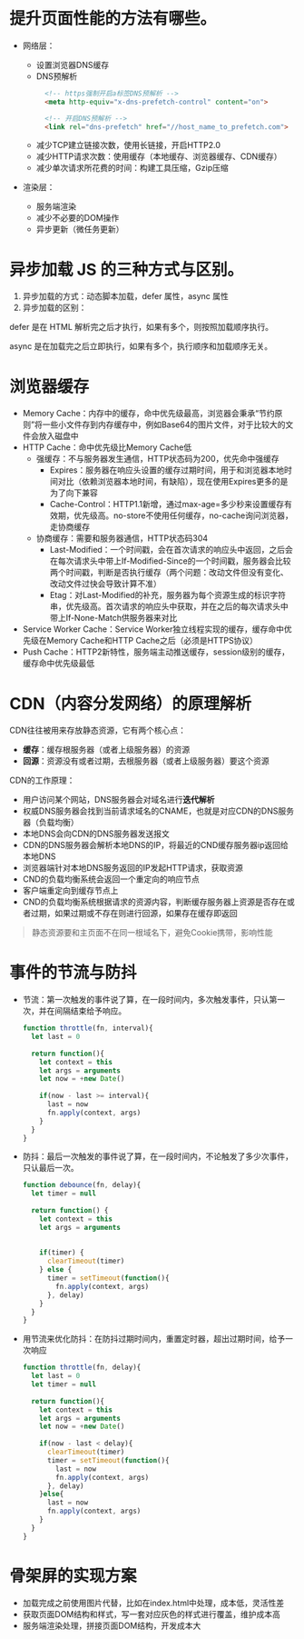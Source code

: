 # 提升页面性能的方法有哪些。

* 网络层：
  * 设置浏览器DNS缓存
  * DNS预解析
    ```html
      <!-- https强制开启a标签DNS预解析 -->
      <meta http-equiv="x-dns-prefetch-control" content="on">
    
      <!-- 开启DNS预解析 -->
      <link rel="dns-prefetch" href="//host_name_to_prefetch.com">
    ```
  * 减少TCP建立链接次数，使用长链接，开启HTTP2.0
  * 减少HTTP请求次数：使用缓存（本地缓存、浏览器缓存、CDN缓存）
  * 减少单次请求所花费的时间：构建工具压缩，Gzip压缩

* 渲染层：

  * 服务端渲染
  * 减少不必要的DOM操作
  * 异步更新（微任务更新）

# 异步加载 JS 的三种方式与区别。

1. 异步加载的方式：动态脚本加载，defer 属性，async 属性
2. 异步加载的区别：

  defer 是在 HTML 解析完之后才执行，如果有多个，则按照加载顺序执行。

  async 是在加载完之后立即执行，如果有多个，执行顺序和加载顺序无关。

# 浏览器缓存

* Memory Cache：内存中的缓存，命中优先级最高，浏览器会秉承“节约原则”将一些小文件存到内存缓存中，例如Base64的图片文件，对于比较大的文件会放入磁盘中
* HTTP Cache：命中优先级比Memory Cache低
  * 强缓存：不与服务器发生通信，HTTP状态码为200，优先命中强缓存
    * Expires：服务器在响应头设置的缓存过期时间，用于和浏览器本地时间对比（依赖浏览器本地时间，有缺陷），现在使用Expires更多的是为了向下兼容
    * Cache-Control：HTTP1.1新增，通过max-age=多少秒来设置缓存有效期，优先级高。no-store不使用任何缓存，no-cache询问浏览器，走协商缓存
  * 协商缓存：需要和服务器通信，HTTP状态码304
    * Last-Modified：一个时间戳，会在首次请求的响应头中返回，之后会在每次请求头中带上If-Modified-Since的一个时间戳，服务器会比较两个时间戳，判断是否执行缓存（两个问题：改动文件但没有变化、改动文件过快会导致计算不准）
    * Etag：对Last-Modified的补充，服务器为每个资源生成的标识字符串，优先级高。首次请求的响应头中获取，并在之后的每次请求头中带上If-None-Match供服务器来对比
* Service Worker Cache：Service Worker独立线程实现的缓存，缓存命中优先级在Memory Cache和HTTP Cache之后（必须是HTTPS协议）
* Push Cache：HTTP2新特性，服务端主动推送缓存，session级别的缓存，缓存命中优先级最低

# CDN（内容分发网络）的原理解析

CDN往往被用来存放静态资源，它有两个核心点：

* **缓存**：缓存根服务器（或者上级服务器）的资源
* **回源**：资源没有或者过期，去根服务器（或者上级服务器）要这个资源

CDN的工作原理：

* 用户访问某个网站，DNS服务器会对域名进行**迭代解析**
* 权威DNS服务器会找到当前请求域名的CNAME，也就是对应CDN的DNS服务器（负载均衡）
* 本地DNS会向CDN的DNS服务器发送报文
* CDN的DNS服务器会解析本地DNS的IP，将最近的CND缓存服务器ip返回给本地DNS
* 浏览器端针对本地DNS服务返回的IP发起HTTP请求，获取资源
* CND的负载均衡系统会返回一个重定向的响应节点
* 客户端重定向到缓存节点上
* CND的负载均衡系统根据请求的资源内容，判断缓存服务器上资源是否存在或者过期，如果过期或不存在则进行回源，如果存在缓存即返回

> 静态资源要和主页面不在同一根域名下，避免Cookie携带，影响性能

# 事件的节流与防抖

* 节流：第一次触发的事件说了算，在一段时间内，多次触发事件，只认第一次，并在间隔结束给予响应。

  ```javascript
  function throttle(fn, interval){
    let last = 0
    
    return function(){
      let context = this
      let args = arguments
      let now = +new Date()
      
      if(now - last >= interval){
        last = now
        fn.apply(context, args)
      }
    }
  }
  ```

* 防抖：最后一次触发的事件说了算，在一段时间内，不论触发了多少次事件，只认最后一次。

  ```javascript
  function debounce(fn, delay){
    let timer = null
    
    return function() {
      let context = this
      let args = arguments
      
      
      if(timer) {
        clearTimeout(timer)
      } else {
        timer = setTimeout(function(){
          fn.apply(context, args)
        }, delay)
      }
    }
  }
  ```

* 用节流来优化防抖：在防抖过期时间内，重置定时器，超出过期时间，给予一次响应

  ```javascript
  function throttle(fn, delay){
    let last = 0
    let timer = null
    
    return function(){
      let context = this
      let args = arguments
      let now = +new Date()
      
      if(now - last < delay){
        clearTimeout(timer)
        timer = setTimeout(function(){
          last = now
          fn.apply(context, args)
        }, delay)
      }else{
        last = now
        fn.apply(context, args)
      }
    }
  }
  ```

# 骨架屏的实现方案

* 加载完成之前使用图片代替，比如在index.html中处理，成本低，灵活性差
* 获取页面DOM结构和样式，写一套对应灰色的样式进行覆盖，维护成本高
* 服务端渲染处理，拼接页面DOM结构，开发成本大
